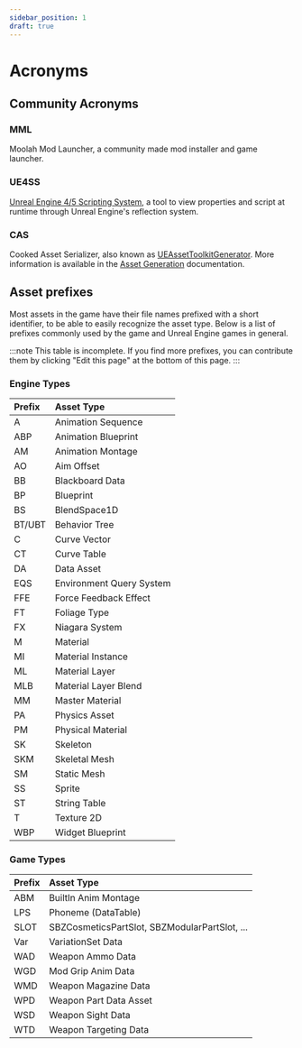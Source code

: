```yaml
---
sidebar_position: 1
draft: true
---
```


# Acronyms
## Community Acronyms
### MML
Moolah Mod Launcher, a community made mod installer and game launcher.

### UE4SS
[Unreal Engine 4/5 Scripting System](https://docs.ue4ss.com/),
a tool to view properties and script at runtime through Unreal Engine's reflection system.

### CAS
Cooked Asset Serializer,
also known as [UEAssetToolkitGenerator](https://github.com/LongerWarrior/UEAssetToolkitGenerator).
More information is available in the [Asset Generation](/advanced/asset-gen) documentation.

## Asset prefixes
Most assets in the game have their file names prefixed with a short identifier, to be able to easily recognize the asset type.
Below is a list of prefixes commonly used by the game and Unreal Engine games in general.

:::note
This table is incomplete. If you find more prefixes, you can contribute them by clicking "Edit this page" at the bottom of this page.
:::

<!-- When adding to these tables, make sure to keep the alphabetical order of the first column -->

### Engine Types
| Prefix | Asset Type               |
|:-------|:-------------------------|
| A      | Animation Sequence       |
| ABP    | Animation Blueprint      |
| AM     | Animation Montage        |
| AO     | Aim Offset               |
| BB     | Blackboard Data          |
| BP     | Blueprint                |
| BS     | BlendSpace1D             |
| BT/UBT | Behavior Tree            |
| C      | Curve Vector             |
| CT     | Curve Table              |
| DA     | Data Asset               |
| EQS    | Environment Query System |
| FFE    | Force Feedback Effect    |
| FT     | Foliage Type             |
| FX     | Niagara System           |
| M      | Material                 |
| MI     | Material Instance        |
| ML     | Material Layer           |
| MLB    | Material Layer Blend     |
| MM     | Master Material          |
| PA     | Physics Asset            |
| PM     | Physical Material        |
| SK     | Skeleton                 |
| SKM    | Skeletal Mesh            |
| SM     | Static Mesh              |
| SS     | Sprite                   |
| ST     | String Table             |
| T      | Texture 2D               |
| WBP    | Widget Blueprint         |


### Game Types
| Prefix | Asset Type                                    |
|:-------|:----------------------------------------------|
| ABM    | BuiltIn Anim Montage                          |
| LPS    | Phoneme (DataTable)                           |
| SLOT   | SBZCosmeticsPartSlot, SBZModularPartSlot, ... |
| Var    | VariationSet Data                             |
| WAD    | Weapon Ammo Data                              |
| WGD    | Mod Grip Anim Data                            |
| WMD    | Weapon Magazine Data                          |
| WPD    | Weapon Part Data Asset                        |
| WSD    | Weapon Sight Data                             |
| WTD    | Weapon Targeting Data                         |
